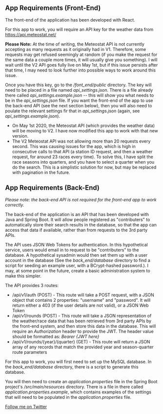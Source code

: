 ## App Requirements (Front-End)

The front-end of the application has been developed with React.

For this app to work, you will require an API key for the weather data from https://api.meteostat.net/

**Please Note:** At the time of writing, the Meteostat API is not currently accepting as many requests as it originally had in V1. Therefore, some requests may get refused seemingly at random (if you make the request for the same data a couple more times, it will usually give you something). I will wait until the V2 API goes fully live on May 1st, but if this issue persists after that time, I may need to look further into possible ways to work around this issue.

Once you have this key, go to the */font_end/public* directory. The key will need to be placed in a file named *api_settings.json*. There is a file already there called *api_settings.example.json* -- this will show you what needs to be in the *api_settings.json* file. If you want the front-end of the app to use the back-end API (see the next section below), then you will also need to poulate the relevant settings fir that in *api_settings.json* (again, see *api_settings.example.json*).

- On May 1st 2020, the Meteostat API (which provides the weather data) will be moving to V2. I have now modified this app to work with that new version.
- The V2 Meteostat API was not allowing more than 20 requests every second. This was causing issues for the app, which is high in consecutive calls to that API (a station ID request, and then a weather request, for around 23 races every time). To solve this, I have split the race seasons into quarters, and you have to select a quarter when you do the search. This is a simplistic solution for now, but may be replaced with pagination in the future.


## App Requirements (Back-End)

*Please note: the back-end API is not required for the front-end app to work correctly.*

The back-end of the application is an API that has been developed with Java and Spring Boot. It will allow people registered as "contributers" to automatically store their search results in the database, so that the app can access that data if available, rather than from requests to the 3rd party APIs.

The API uses JSON Web Tokens for authentication. In this hypothetical service, users would email in to request to be "contributers" to the database. A hypothetical sysadmin would then set them up with a user account in the database (See the *back_end/database* directory to find a script for seeding an example user, with a BCrypt-hashed password.). I may, at some point in the future, create a basic administration system to make this simpler.

The API provides 3 routes:

- /api/v1/auth (POST) - This route will take a POST request, with a JSON object that contains 2 properties: "username" and "password". It will return either a 403 (if the user details are not valid), or a JSON Web Token
- /api/v1/rounds (POST) - This route will take a JSON representation of the weather/race data that has been retrieved from 3rd party APIs by the front-end system, and then store this data in the database. This will require an *Authorization* header to provide the JWT. The header value should be formatted as: *Bearer {JWT here}*
- /api/v1/rounds/{year}/{quarter} (GET) - This route will return a JSON array of any records that match the provided year and season-quarter route parameters

For this app to work, you will first need to set up the MySQL database. In the *back_end/database* directory, there is a script to generate this database.

You will then need to create an *application.properties* file in the Spring Boot project's */src/main/resources* directory. There is a file in there called *application.properties.example*, which contains examples of the settings that will need to be populated in the *application.properties* file.


[Follow me on Twitter](https://twitter.com/mattdarbs)